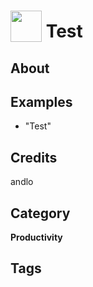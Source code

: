 # <img src="https://raw.githack.com/FortAwesome/Font-Awesome/master/svgs/solid/robot.svg" card_color="#22A7F0" width="50" height="50" style="vertical-align:bottom"/> Test


## About


## Examples
* "Test"

## Credits
andlo

## Category
**Productivity**

## Tags

